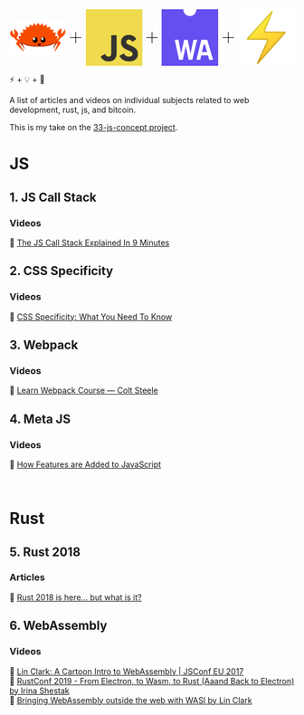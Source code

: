 <!-- <h1 align="center" > -->
<div class="container" style="display: flex; justify-content: center; flex-direction: row; align-items: center;">
    <!-- <img src="./lightbulb.png" alt="light bulb" width=100"> -->
    <!-- <span style="width: 1rem;"></span> -->
    <!-- <img src="./add.png" alt="plus sign" width=20"> -->
    <!-- <span style="width: 1rem;"></span> -->
    <img src="./ferris.png" alt="light bulb" width=100">
    <span style="width: 1rem;"></span>
    <img src="./add.png" alt="plus sign" width=20">
    <span style="width: 1rem;"></span>
    <img src="./js.jpg" alt="light bulb" width=100">
    <span style="width: 1rem;"></span>
    <img src="./add.png" alt="plus sign" width=20">
    <span style="width: 1rem;"></span>
    <img src="./webassembly.png" alt="light bulb" width=100">
    <span style="width: 1rem;"></span>
    <img src="./add.png" alt="plus sign" width=20">
    <span style="width: 1rem;"></span>
    <img src="./thunderbolt.png" alt="light bulb" width=100">
</div>
<!-- </h1> -->

⚡ + 💡 + 🦀

A list of articles and videos on individual subjects related to web development, rust, js, and bitcoin.

This is my take on the [33-js-concept project](https://github.com/leonardomso/33-js-concepts).

# JS

## 1. JS Call Stack

### Videos

📼 [The JS Call Stack Explained In 9 Minutes](https://www.youtube.com/watch?v=W8AeMrVtFLY)

## 2. CSS Specificity

### Videos

📼 [CSS Specificity: What You Need To Know](https://www.youtube.com/watch?v=5Jpu2YrqzN0)

## 3. Webpack

### Videos

📖 [Learn Webpack Course — Colt Steele](https://www.youtube.com/playlist?list=PLblA84xge2_zwxh3XJqy6UVxS60YdusY8)

## 4. Meta JS

### Videos

📼 [How Features are Added to JavaScript](https://www.youtube.com/watch?v=uBzjdTiCSNk)

<br/>

# Rust

## 5. Rust 2018

### Articles

📖 [Rust 2018 is here… but what is it?](https://hacks.mozilla.org/2018/12/rust-2018-is-here/)

## 6. WebAssembly

### Videos

📼 [Lin Clark: A Cartoon Intro to WebAssembly | JSConf EU 2017](https://www.youtube.com/watch?v=HktWin_LPf4)  
📼 [RustConf 2019 - From Electron, to Wasm, to Rust (Aaand Back to Electron) by Irina Shestak](https://www.youtube.com/watch?v=lLzFJenzBng)  
📼 [Bringing WebAssembly outside the web with WASI by Lin Clark](https://www.youtube.com/watch?v=fh9WXPu0hw8)
